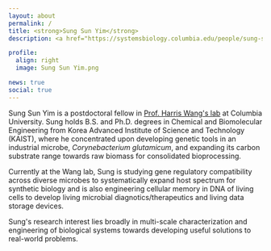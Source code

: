 ```yaml
---
layout: about
permalink: /
title: <strong>Sung Sun Yim</strong>
description: <a href="https://systemsbiology.columbia.edu/people/sung-sun-yim">Postdoctoral Fellow at Columbia University</a> | Systems & Synthetic Biology

profile:
  align: right
  image: Sung Sun Yim.png

news: true
social: true
---
```


Sung Sun Yim is a postdoctoral fellow in <a href="http://wanglab.c2b2.columbia.edu/">Prof. Harris Wang's lab</a> at Columbia University. Sung holds B.S. and Ph.D. degrees in Chemical and Biomolecular Engineering from Korea Advanced Institute of Science and Technology (KAIST), where he concentrated upon developing genetic tools in an industrial microbe, <i>Corynebacterium glutamicum</i>, and expanding its carbon substrate range towards raw biomass for consolidated bioprocessing.

Currently at the Wang lab, Sung is studying gene regulatory compatibility across diverse microbes to systematically expand host spectrum for synthetic biology and is also engineering cellular memory in DNA of living cells to develop living microbial diagnotics/therapeutics and living data storage devices.

Sung's research interest lies broadly in multi-scale characterization and engineering of biological systems towards developing useful solutions to real-world problems.